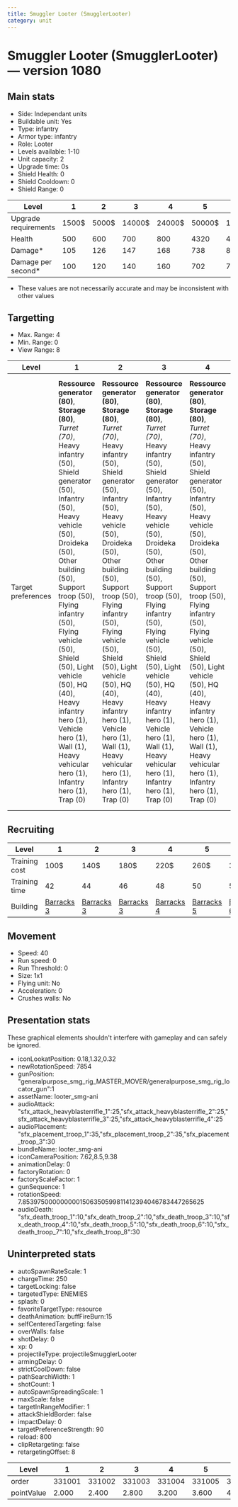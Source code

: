 ```yaml
---
title: Smuggler Looter (SmugglerLooter)
category: unit
---
```


# Smuggler Looter (SmugglerLooter) — version 1080

## Main stats

  * Side: Independant units
  * Buildable unit: Yes
  * Type: infantry
  * Armor type: infantry
  * Role: Looter
  * Levels available: 1-10
  * Unit capacity: 2
  * Upgrade time: 0s
  * Shield Health: 0
  * Shield Cooldown: 0
  * Shield Range: 0

|Level               |1    |2    |3     |4     |5     |6      |7      |8      |9       |10      |
|--------------------|-----|-----|------|------|------|-------|-------|-------|--------|--------|
|Upgrade requirements|1500$|5000$|14000$|24000$|50000$|100000$|200000$|750000$|2000000$|4000000$|
|Health              |500  |600  |700   |800   |4320  |4800   |5280   |5760   |6240    |7200    |
|Damage*             |105  |126  |147   |168   |738   |819    |901    |983    |1065    |1229    |
|Damage per second*  |100  |120  |140   |160   |702   |780    |858    |936    |1014    |1170    |

* These values are not necessarily accurate and may be inconsistent with other values

## Targetting

  * Max. Range: 4
  * Min. Range: 0
  * View Range: 8

|Level             |1                                                                                                                                                                                                                                                                                                                                                                                                    |2                                                                                                                                                                                                                                                                                                                                                                                                    |3                                                                                                                                                                                                                                                                                                                                                                                                    |4                                                                                                                                                                                                                                                                                                                                                                                                    |5                                                                                                                                                                                                                                                                                                                                                                                                        |6                                                                                                                                                                                                                                                                                                                                                                                                        |7                                                                                                                                                                                                                                                                                                                                                                                                        |8                                                                                                                                                                                                                                                                                                                                                                                                        |9                                                                                                                                                                                                                                                                                                                                                                                                        |10                                                                                                                                                                                                                                                                                                                                                                                                       |
|------------------|-----------------------------------------------------------------------------------------------------------------------------------------------------------------------------------------------------------------------------------------------------------------------------------------------------------------------------------------------------------------------------------------------------|-----------------------------------------------------------------------------------------------------------------------------------------------------------------------------------------------------------------------------------------------------------------------------------------------------------------------------------------------------------------------------------------------------|-----------------------------------------------------------------------------------------------------------------------------------------------------------------------------------------------------------------------------------------------------------------------------------------------------------------------------------------------------------------------------------------------------|-----------------------------------------------------------------------------------------------------------------------------------------------------------------------------------------------------------------------------------------------------------------------------------------------------------------------------------------------------------------------------------------------------|---------------------------------------------------------------------------------------------------------------------------------------------------------------------------------------------------------------------------------------------------------------------------------------------------------------------------------------------------------------------------------------------------------|---------------------------------------------------------------------------------------------------------------------------------------------------------------------------------------------------------------------------------------------------------------------------------------------------------------------------------------------------------------------------------------------------------|---------------------------------------------------------------------------------------------------------------------------------------------------------------------------------------------------------------------------------------------------------------------------------------------------------------------------------------------------------------------------------------------------------|---------------------------------------------------------------------------------------------------------------------------------------------------------------------------------------------------------------------------------------------------------------------------------------------------------------------------------------------------------------------------------------------------------|---------------------------------------------------------------------------------------------------------------------------------------------------------------------------------------------------------------------------------------------------------------------------------------------------------------------------------------------------------------------------------------------------------|---------------------------------------------------------------------------------------------------------------------------------------------------------------------------------------------------------------------------------------------------------------------------------------------------------------------------------------------------------------------------------------------------------|
|Target preferences|**Ressource generator (80)**, **Storage (80)**, _Turret (70)_, Heavy infantry (50), Shield generator (50), Infantry (50), Heavy vehicle (50), Droideka (50), Other building (50), Support troop (50), Flying infantry (50), Flying vehicle (50), Shield (50), Light vehicle (50), HQ (40), Heavy infantry hero (1), Vehicle hero (1), Wall (1), Heavy vehicular hero (1), Infantry hero (1), Trap (0)|**Ressource generator (80)**, **Storage (80)**, _Turret (70)_, Heavy infantry (50), Shield generator (50), Infantry (50), Heavy vehicle (50), Droideka (50), Other building (50), Support troop (50), Flying infantry (50), Flying vehicle (50), Shield (50), Light vehicle (50), HQ (40), Heavy infantry hero (1), Vehicle hero (1), Wall (1), Heavy vehicular hero (1), Infantry hero (1), Trap (0)|**Ressource generator (80)**, **Storage (80)**, _Turret (70)_, Heavy infantry (50), Shield generator (50), Infantry (50), Heavy vehicle (50), Droideka (50), Other building (50), Support troop (50), Flying infantry (50), Flying vehicle (50), Shield (50), Light vehicle (50), HQ (40), Heavy infantry hero (1), Vehicle hero (1), Wall (1), Heavy vehicular hero (1), Infantry hero (1), Trap (0)|**Ressource generator (80)**, **Storage (80)**, _Turret (70)_, Heavy infantry (50), Shield generator (50), Infantry (50), Heavy vehicle (50), Droideka (50), Other building (50), Support troop (50), Flying infantry (50), Flying vehicle (50), Shield (50), Light vehicle (50), HQ (40), Heavy infantry hero (1), Vehicle hero (1), Wall (1), Heavy vehicular hero (1), Infantry hero (1), Trap (0)|**Ressource generator (80)**, **Storage (80)**, _Turret (70)_, Heavy infantry hero (50), Heavy infantry (50), Shield generator (50), Infantry (50), Heavy vehicle (50), Droideka (50), Vehicle hero (50), Other building (50), Support troop (50), Heavy vehicular hero (50), Flying infantry (50), Flying vehicle (50), Shield (50), Infantry hero (50), Light vehicle (50), HQ (40), Wall (1), Trap (0)|**Ressource generator (80)**, **Storage (80)**, _Turret (70)_, Heavy infantry hero (50), Heavy infantry (50), Shield generator (50), Infantry (50), Heavy vehicle (50), Droideka (50), Vehicle hero (50), Other building (50), Support troop (50), Heavy vehicular hero (50), Flying infantry (50), Flying vehicle (50), Shield (50), Infantry hero (50), Light vehicle (50), HQ (40), Wall (1), Trap (0)|**Ressource generator (80)**, **Storage (80)**, _Turret (70)_, Heavy infantry hero (50), Heavy infantry (50), Shield generator (50), Infantry (50), Heavy vehicle (50), Droideka (50), Vehicle hero (50), Other building (50), Support troop (50), Heavy vehicular hero (50), Flying infantry (50), Flying vehicle (50), Shield (50), Infantry hero (50), Light vehicle (50), HQ (40), Wall (1), Trap (0)|**Ressource generator (80)**, **Storage (80)**, _Turret (70)_, Heavy infantry hero (50), Heavy infantry (50), Shield generator (50), Infantry (50), Heavy vehicle (50), Droideka (50), Vehicle hero (50), Other building (50), Support troop (50), Heavy vehicular hero (50), Flying infantry (50), Flying vehicle (50), Shield (50), Infantry hero (50), Light vehicle (50), HQ (40), Wall (1), Trap (0)|**Ressource generator (80)**, **Storage (80)**, _Turret (70)_, Heavy infantry hero (50), Heavy infantry (50), Shield generator (50), Infantry (50), Heavy vehicle (50), Droideka (50), Vehicle hero (50), Other building (50), Support troop (50), Heavy vehicular hero (50), Flying infantry (50), Flying vehicle (50), Shield (50), Infantry hero (50), Light vehicle (50), HQ (40), Wall (1), Trap (0)|**Ressource generator (80)**, **Storage (80)**, _Turret (70)_, Heavy infantry hero (50), Heavy infantry (50), Shield generator (50), Infantry (50), Heavy vehicle (50), Droideka (50), Vehicle hero (50), Other building (50), Support troop (50), Heavy vehicular hero (50), Flying infantry (50), Flying vehicle (50), Shield (50), Infantry hero (50), Light vehicle (50), HQ (40), Wall (1), Trap (0)|

## Recruiting

|Level        |1                                  |2                                  |3                                  |4                                  |5                                  |6                                  |7                                  |8                                  |9                                  |10                                  |
|-------------|-----------------------------------|-----------------------------------|-----------------------------------|-----------------------------------|-----------------------------------|-----------------------------------|-----------------------------------|-----------------------------------|-----------------------------------|------------------------------------|
|Training cost|100$                               |140$                               |180$                               |220$                               |260$                               |300$                               |340$                               |380$                               |420$                               |460$                                |
|Training time|42                                 |44                                 |46                                 |48                                 |50                                 |52                                 |54                                 |56                                 |58                                 |60                                  |
|Building     |[Barracks 3](smugglerBarracks.html)|[Barracks 3](smugglerBarracks.html)|[Barracks 3](smugglerBarracks.html)|[Barracks 4](smugglerBarracks.html)|[Barracks 5](smugglerBarracks.html)|[Barracks 6](smugglerBarracks.html)|[Barracks 7](smugglerBarracks.html)|[Barracks 8](smugglerBarracks.html)|[Barracks 9](smugglerBarracks.html)|[Barracks 10](smugglerBarracks.html)|

## Movement

  * Speed: 40
  * Run speed: 0
  * Run Threshold: 0
  * Size: 1x1
  * Flying unit: No
  * Acceleration: 0
  * Crushes walls: No

## Presentation stats

These graphical elements shouldn't interfere with gameplay and can safely be ignored.

  * iconLookatPosition: 0.18,1.32,0.32
  * newRotationSpeed: 7854
  * gunPosition: "generalpurpose_smg_rig_MASTER_MOVER/generalpurpose_smg_rig_locator_gun":1
  * assetName: looter_smg-ani
  * audioAttack: "sfx_attack_heavyblasterrifle_1":25,"sfx_attack_heavyblasterrifle_2":25,"sfx_attack_heavyblasterrifle_3":25,"sfx_attack_heavyblasterrifle_4":25
  * audioPlacement: "sfx_placement_troop_1":35,"sfx_placement_troop_2":35,"sfx_placement_troop_3":30
  * bundleName: looter_smg-ani
  * iconCameraPosition: 7.62,8.5,9.38
  * animationDelay: 0
  * factoryRotation: 0
  * factoryScaleFactor: 1
  * gunSequence: 1
  * rotationSpeed: 7.8539750000000001506350599811412394046783447265625
  * audioDeath: "sfx_death_troop_1":10,"sfx_death_troop_2":10,"sfx_death_troop_3":10,"sfx_death_troop_4":10,"sfx_death_troop_5":10,"sfx_death_troop_6":10,"sfx_death_troop_7":10,"sfx_death_troop_8":30

## Uninterpreted stats

  * autoSpawnRateScale: 1
  * chargeTime: 250
  * targetLocking: false
  * targetedType: ENEMIES
  * splash: 0
  * favoriteTargetType: resource
  * deathAnimation: buffFireBurn:15
  * selfCenteredTargeting: false
  * overWalls: false
  * shotDelay: 0
  * xp: 0
  * projectileType: projectileSmugglerLooter
  * armingDelay: 0
  * strictCoolDown: false
  * pathSearchWidth: 1
  * shotCount: 1
  * autoSpawnSpreadingScale: 1
  * maxScale: false
  * targetInRangeModifier: 1
  * attackShieldBorder: false
  * impactDelay: 0
  * targetPreferenceStrength: 90
  * reload: 800
  * clipRetargeting: false
  * retargetingOffset: 8

|Level     |1     |2     |3     |4     |5     |6     |7     |8     |9     |10    |
|----------|------|------|------|------|------|------|------|------|------|------|
|order     |331001|331002|331003|331004|331005|331006|331007|331008|331009|331010|
|pointValue|2.000 |2.400 |2.800 |3.200 |3.600 |4.000 |4.400 |4.800 |5.200 |6.000 |

